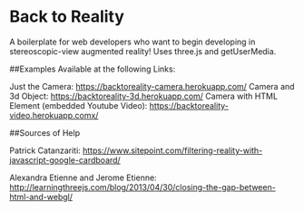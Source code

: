 Back to Reality
========

A boilerplate for web developers who want to begin developing in stereoscopic-view augmented reality! Uses three.js and getUserMedia.

##Examples Available at the following Links:

Just the Camera:
https://backtoreality-camera.herokuapp.com/
Camera and 3d Object:
https://backtoreality-3d.herokuapp.com/
Camera with HTML Element (embedded Youtube Video):
https://backtoreality-video.herokuapp.comx/

##Sources of Help

Patrick Catanzariti: https://www.sitepoint.com/filtering-reality-with-javascript-google-cardboard/

Alexandra Etienne and Jerome Etienne: http://learningthreejs.com/blog/2013/04/30/closing-the-gap-between-html-and-webgl/